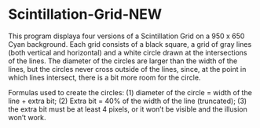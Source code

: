# Scintillation-Grid-NEW
This program displaya four versions of a Scintillation Grid on a 950 x 650 Cyan background. Each grid consists of a black square, a grid of gray lines (both vertical and horizontal) and a white circle drawn at the intersections of the lines. The diameter of the circles are larger than the width of the lines, but the circles never cross outside of the lines, since, at the point in which lines intersect, there is a bit more room for the circle.

Formulas used to create the circles: (1) diameter of the circle = width of the line + extra bit; (2) Extra bit = 40% of the width of the line (truncated); (3) the extra bit must be at least 4 pixels, or it won’t be visible and the illusion won’t work.
